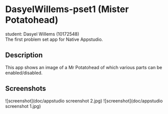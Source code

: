 # DasyelWillems-pset1 (Mister Potatohead)
student: Dasyel Willems (10172548)  
The first problem set app for Native Appstudio.
## Description
This app shows an image of a Mr Potatohead of which various parts can be enabled/disabled.

## Screenshots
![screenshot](doc/appstudio screenshot 2.jpg)
![screenshot](doc/appstudio screenshot 1.jpg)
